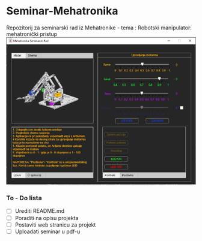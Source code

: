 # Seminar-Mehatronika
Repozitorij za seminarski rad iz Mehatronike - tema : Robotski manipulator: mehatronički pristup
![GUI screenshot](gui1.PNG)
### To - Do lista

- [ ] Urediti README.md
- [ ] Poraditi na opisu projekta
- [ ] Postaviti web stranicu za projekt
- [ ] Uploadati seminar u pdf-u
